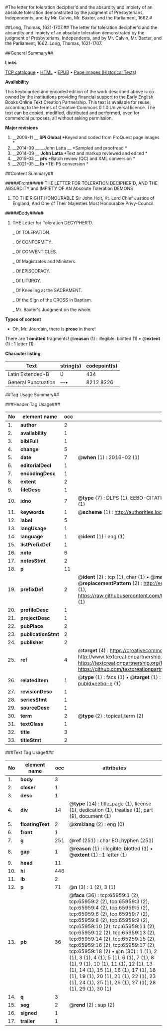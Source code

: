 #The letter for toleration decipher'd and the absurdity and impiety of an absolute toleration demonstrated by the judgment of Presbyterians, Independents, and by Mr. Calvin, Mr. Baxter, and the Parliament, 1662.#

##Long, Thomas, 1621-1707.##
The letter for toleration decipher'd and the absurdity and impiety of an absolute toleration demonstrated by the judgment of Presbyterians, Independents, and by Mr. Calvin, Mr. Baxter, and the Parliament, 1662.
Long, Thomas, 1621-1707.

##General Summary##

**Links**

[TCP catalogue](http://www.ota.ox.ac.uk/tcp/)  • 
[HTML](http://tei.it.ox.ac.uk/tcp/Texts-HTML/free/A49/A49122.html)  • 
[EPUB](http://tei.it.ox.ac.uk/tcp/Texts-EPUB/free/A49/A49122.epub) • 
[Page images (Historical Texts)](https://historicaltexts.jisc.ac.uk/eebo-12702170e)

**Availability**

This keyboarded and encoded edition of the work described above is co-owned by the
    institutions providing financial support to the Early English Books Online Text Creation
    Partnership. This text is available for reuse, according to the terms of  Creative Commons 0 1.0 Universal
    licence. The text can be copied, modified, distributed and performed, even for commercial
    purposes, all without asking permission.

**Major revisions**

1. __2009-11 __ __SPi Global__ *Keyed and coded from ProQuest page images *
1. __2014-09 __ __John Latta __ *Sampled and proofread *
1. __2014-09 __ __John Latta__ *Text and markup reviewed and edited *
1. __2015-03 __ __pfs__ *Batch review (QC) and XML conversion *
1. __2021-05 __ __lb__ *TEI P5 conversion *

##Content Summary##

#####Front#####
THE LETTER FOR TOLERATION DECIPHER'D, AND THE ABSƲRDITY and IMPIETY OF AN Absolute Toleration DEMONS
1. TO THE RIGHT HONOURABLE Sir John Holt, Kt. Lord Chief Justice of England, And One of Their Majesties Most Honourable Privy-Council.

#####Body#####

1. THE Letter for Toleration DECYPHER'D.

    _ Of TOLERATION.

    _ Of CONFORMITY.

    _ Of CONVENTICLES.

    _ Of Magistrates and Ministers.

    _ Of EPISCOPACY.

    _ Of LITƲRGY.

    _ Of Kneeling at the SACRAMENT.

    _ Of the Sign of the CROSS in Baptism.

    _ Mr. Baxter's Judgment on the whole.

**Types of content**

  * Oh, Mr. Jourdain, there is **prose** in there!

There are 1 **omitted** fragments! 
 @__reason__ (1) : illegible: blotted (1)  •  @__extent__ (1) : 1 letter (1)

**Character listing**


|Text|string(s)|codepoint(s)|
|---|---|---|
|Latin Extended-B|Ʋ|434|
|General Punctuation|—•|8212 8226|

##Tag Usage Summary##

###Header Tag Usage###

|No|element name|occ|attributes|
|---|---|---|---|
|1.|__author__|2||
|2.|__availability__|1||
|3.|__biblFull__|1||
|4.|__change__|5||
|5.|__date__|7| @__when__ (1) : 2016-02 (1)|
|6.|__editorialDecl__|1||
|7.|__encodingDesc__|1||
|8.|__extent__|2||
|9.|__fileDesc__|1||
|10.|__idno__|7| @__type__ (7) : DLPS (1), EEBO-CITATION (1), VID (1), EEBO-PROQUEST (1), STC (2), OCLC (1)|
|11.|__keywords__|1| @__scheme__ (1) : http://authorities.loc.gov/ (1)|
|12.|__label__|5||
|13.|__langUsage__|1||
|14.|__language__|1| @__ident__ (1) : eng (1)|
|15.|__listPrefixDef__|1||
|16.|__note__|6||
|17.|__notesStmt__|2||
|18.|__p__|11||
|19.|__prefixDef__|2| @__ident__ (2) : tcp (1), char (1)  •  @__matchPattern__ (2) : ([0-9\-]+):([0-9IVX]+) (1), (.+) (1)  •  @__replacementPattern__ (2) : http://eebo.chadwyck.com/downloadtiff?vid=$1&page=$2 (1), https://raw.githubusercontent.com/textcreationpartnership/Texts/master/tcpchars.xml#$1 (1)|
|20.|__profileDesc__|1||
|21.|__projectDesc__|1||
|22.|__pubPlace__|2||
|23.|__publicationStmt__|2||
|24.|__publisher__|2||
|25.|__ref__|4| @__target__ (4) : https://creativecommons.org/publicdomain/zero/1.0/ (1), http://www.textcreationpartnership.org/docs/. (1), https://textcreationpartnership.org/faq/#faq05 (1), https://github.com/textcreationpartnership (1)|
|26.|__relatedItem__|1| @__type__ (1) : facs (1)  •  @__target__ (1) : https://data.historicaltexts.jisc.ac.uk/view?pubId=eebo-e (1)|
|27.|__revisionDesc__|1||
|28.|__seriesStmt__|1||
|29.|__sourceDesc__|1||
|30.|__term__|2| @__type__ (2) : topical_term (2)|
|31.|__textClass__|1||
|32.|__title__|3||
|33.|__titleStmt__|2||


###Text Tag Usage###

|No|element name|occ|attributes|
|---|---|---|---|
|1.|__body__|3||
|2.|__closer__|1||
|3.|__desc__|1||
|4.|__div__|14| @__type__ (14) : title_page (1), license (1), dedication (1), treatise (1), part (9), document (1)|
|5.|__floatingText__|2| @__xml:lang__ (2) : eng (0)|
|6.|__front__|1||
|7.|__g__|251| @__ref__ (251) : char:EOLhyphen (251)|
|8.|__gap__|1| @__reason__ (1) : illegible: blotted (1)  •  @__extent__ (1) : 1 letter (1)|
|9.|__head__|11||
|10.|__hi__|446||
|11.|__lb__|2||
|12.|__p__|71| @__n__ (3) : 1 (2), 3 (1)|
|13.|__pb__|36| @__facs__ (36) : tcp:65959:1 (2), tcp:65959:2 (2), tcp:65959:3 (2), tcp:65959:4 (2), tcp:65959:5 (2), tcp:65959:6 (2), tcp:65959:7 (2), tcp:65959:8 (2), tcp:65959:9 (2), tcp:65959:10 (2), tcp:65959:11 (2), tcp:65959:12 (2), tcp:65959:13 (2), tcp:65959:14 (2), tcp:65959:15 (2), tcp:65959:16 (2), tcp:65959:17 (2), tcp:65959:18 (2)  •  @__n__ (30) : 1 (1), 2 (1), 3 (1), 4 (1), 5 (1), 6 (1), 7 (1), 8 (1), 9 (1), 10 (1), 11 (1), 12 (1), 13 (1), 14 (1), 15 (1), 16 (1), 17 (1), 18 (1), 19 (1), 20 (1), 21 (1), 22 (1), 23 (1), 24 (1), 25 (1), 26 (1), 27 (1), 28 (1), 29 (1), 30 (1)|
|14.|__q__|3||
|15.|__seg__|2| @__rend__ (2) : sup (2)|
|16.|__signed__|1||
|17.|__trailer__|1||

